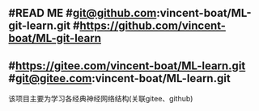 #READ ME 
#git@github.com:vincent-boat/ML-git-learn.git
#https://github.com/vincent-boat/ML-git-learn
--------------
#https://gitee.com/vincent-boat/ML-learn.git
#git@gitee.com:vincent-boat/ML-learn.git
--------------
该项目主要为学习各经典神经网络结构(关联gitee、github)

